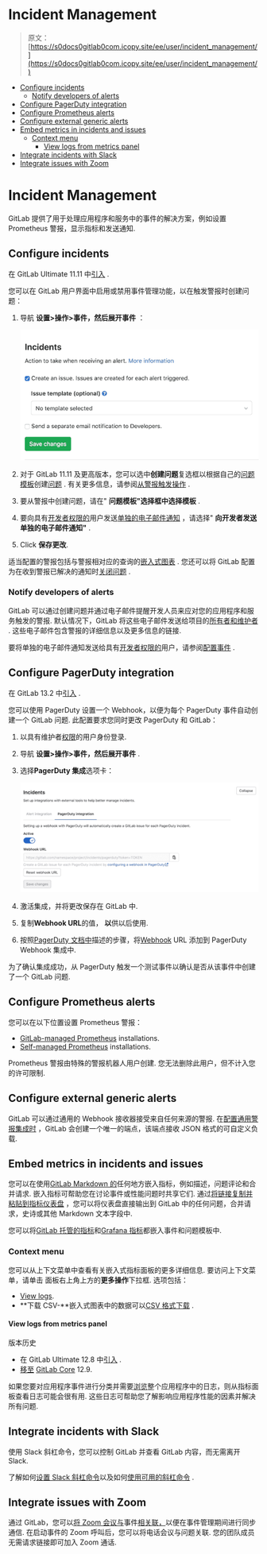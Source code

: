 # Incident Management

> 原文：[https://s0docs0gitlab0com.icopy.site/ee/user/incident_management/](https://s0docs0gitlab0com.icopy.site/ee/user/incident_management/)

*   [Configure incidents](#configure-incidents-ultimate)
    *   [Notify developers of alerts](#notify-developers-of-alerts)
*   [Configure PagerDuty integration](#configure-pagerduty-integration)
*   [Configure Prometheus alerts](#configure-prometheus-alerts)
*   [Configure external generic alerts](#configure-external-generic-alerts)
*   [Embed metrics in incidents and issues](#embed-metrics-in-incidents-and-issues)
    *   [Context menu](#context-menu)
        *   [View logs from metrics panel](#view-logs-from-metrics-panel)
*   [Integrate incidents with Slack](#integrate-incidents-with-slack)
*   [Integrate issues with Zoom](#integrate-issues-with-zoom)

# Incident Management[](#incident-management "Permalink")

GitLab 提供了用于处理应用程序和服务中的事件的解决方案，例如设置 Prometheus 警报，显示指标和发送通知.

## Configure incidents[](#configure-incidents-ultimate "Permalink")

在 GitLab Ultimate 11.11 中[引入](https://gitlab.com/gitlab-org/gitlab/-/issues/4925) .

您可以在 GitLab 用户界面中启用或禁用事件管理功能，以在触发警报时创建问题：

1.  导航 **设置>操作>事件，**然后展开**事件** ：

    [![Incident Management Settings](img/f652f5dac5bec0bb81edc08cbfd7a01b.png)](img/incident_management_settings.png)

2.  对于 GitLab 11.11 及更高版本，您可以选中**创建问题**复选框以根据自己的[问题模板](../project/description_templates.html#creating-issue-templates)创建[问题](../project/description_templates.html#creating-issue-templates) . 有关更多信息，请参阅[从警报触发操作](../../operations/metrics/alerts.html#trigger-actions-from-alerts-ultimate) .
3.  要从警报中创建问题，请在" **问题模板"**选择框中选择**模板** .
4.  要向具有[开发者权限的](../permissions.html)用户发送[单独的电子邮件通知](#notify-developers-of-alerts) ，请选择" **向开发者发送单独的电子邮件通知"** .
5.  Click **保存更改**.

适当配置的警报包括与警报相对应的查询的[嵌入式图表](../../operations/metrics/embed.html#embedding-metrics-based-on-alerts-in-incident-issues) . 您还可以将 GitLab 配置为在收到警报已解决的通知时[关闭问题](../../operations/metrics/alerts.html#trigger-actions-from-alerts-ultimate) .

### Notify developers of alerts[](#notify-developers-of-alerts "Permalink")

GitLab 可以通过创建问题并通过电子邮件提醒开发人员来应对您的应用程序和服务触发的警报. 默认情况下，GitLab 将这些电子邮件发送给项目的[所有者和维护者](../permissions.html) . 这些电子邮件包含警报的详细信息以及更多信息的链接.

要将单独的电子邮件通知发送给具有[开发者权限的](../permissions.html)用户，请参阅[配置事件](#configure-incidents-ultimate) .

## Configure PagerDuty integration[](#configure-pagerduty-integration "Permalink")

在 GitLab 13.2 中[引入](https://gitlab.com/gitlab-org/gitlab/-/issues/119018) .

您可以使用 PagerDuty 设置一个 Webhook，以便为每个 PagerDuty 事件自动创建一个 GitLab 问题. 此配置要求您同时更改 PagerDuty 和 GitLab：

1.  以具有维护者[权限](../permissions.html)的用户身份登录.
2.  导航 **设置>操作>事件，**然后展开**事件** .
3.  选择**PagerDuty 集成**选项卡：

    [![PagerDuty incidents integration](img/370ac43323901b08b905644b04f6a802.png)](img/pagerduty_incidents_integration_13_2.png)

4.  激活集成，并将更改保存在 GitLab 中.
5.  复制**Webhook URL**的值， **以**供以后使用.
6.  按照[PagerDuty 文档中](https://support.pagerduty.com/docs/webhooks)描述的步骤，将[Webhook](https://support.pagerduty.com/docs/webhooks) URL 添加到 PagerDuty Webhook 集成中.

为了确认集成成功，从 PagerDuty 触发一个测试事件以确认是否从该事件中创建了一个 GitLab 问题.

## Configure Prometheus alerts[](#configure-prometheus-alerts "Permalink")

您可以在以下位置设置 Prometheus 警报：

*   [GitLab-managed Prometheus](../../operations/metrics/alerts.html) installations.
*   [Self-managed Prometheus](../../operations/metrics/alerts.html#external-prometheus-instances) installations.

Prometheus 警报由特殊的警报机器人用户创建. 您无法删除此用户，但不计入您的许可限制.

## Configure external generic alerts[](#configure-external-generic-alerts "Permalink")

GitLab 可以通过通用的 Webhook 接收器接受来自任何来源的警报. 在[配置通用警报集成时](../project/integrations/generic_alerts.html) ，GitLab 会创建一个唯一的端点，该端点接收 JSON 格式的可自定义负载.

## Embed metrics in incidents and issues[](#embed-metrics-in-incidents-and-issues "Permalink")

您可以在使用[GitLab Markdown 的](../markdown.html)任何地方嵌入指标，例如描述，问题评论和合并请求. 嵌入指标可帮助您在讨论事件或性能问题时共享它们. 通过[将链接复制并粘贴到指标仪表盘](../../operations/metrics/embed.html#embedding-gitlab-managed-kubernetes-metrics) ，您可以将仪表盘直接输出到 GitLab 中的任何问题，合并请求，史诗或其他 Markdown 文本字段中.

您可以将[GitLab 托管的指标](../../operations/metrics/embed.html)和[Grafana 指标](../../operations/metrics/embed_grafana.html)都嵌入事件和问题模板中.

### Context menu[](#context-menu "Permalink")

您可以从上下文菜单中查看有关嵌入式指标面板的更多详细信息. 要访问上下文菜单，请单击 面板右上角上方的**更多操作**下拉框. 选项包括：

*   [View logs](#view-logs-from-metrics-panel).
*   **下载 CSV-**嵌入式图表中的数据可以[CSV 格式下载](../../operations/metrics/dashboards/index.html#downloading-data-as-csv) .

#### View logs from metrics panel[](#view-logs-from-metrics-panel "Permalink")

版本历史

*   在 GitLab Ultimate 12.8 中[引入](https://gitlab.com/gitlab-org/gitlab/-/issues/201846) .
*   [移至](https://gitlab.com/gitlab-org/gitlab/-/merge_requests/25455) [GitLab Core](https://about.gitlab.com/pricing/) 12.9\.

如果您要对应用程序事件进行分类并需要[浏览](../../operations/metrics/dashboards/index.html#view-logs-ultimate)整个应用程序中的日志，则从指标面板查看日志可能会很有用. 这些日志可帮助您了解影响应用程序性能的因素并解决所有问题.

## Integrate incidents with Slack[](#integrate-incidents-with-slack "Permalink")

使用 Slack 斜杠命令，您可以控制 GitLab 并查看 GitLab 内容，而无需离开 Slack.

了解如何[设置 Slack 斜杠命令](../project/integrations/slack_slash_commands.html)以及如何[使用可用的斜杠命令](../../integration/slash_commands.html) .

## Integrate issues with Zoom[](#integrate-issues-with-zoom "Permalink")

通过 GitLab，您可以[将 Zoom 会议与](../project/issues/associate_zoom_meeting.html)事件[相关联，](../project/issues/associate_zoom_meeting.html)以便在事件管理期间进行同步通信. 在启动事件的 Zoom 呼叫后，您可以将电话会议与问题关联. 您的团队成员无需请求链接即可加入 Zoom 通话.